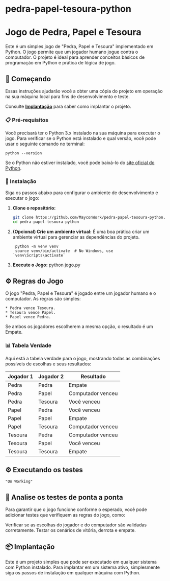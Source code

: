 # pedra-papel-tesoura-python
# Jogo de Pedra, Papel e Tesoura

Este é um simples jogo de "Pedra, Papel e Tesoura" implementado em Python. O jogo permite que um jogador humano jogue contra o computador. O projeto é ideal para aprender conceitos básicos de programação em Python e prática de lógica de jogo.

## 🚀 Começando

Essas instruções ajudarão você a obter uma cópia do projeto em operação na sua máquina local para fins de desenvolvimento e teste.

Consulte **[Implantação](#-implantação)** para saber como implantar o projeto.

### 📋 Pré-requisitos

Você precisará ter o Python 3.x instalado na sua máquina para executar o jogo. Para verificar se o Python está instalado e qual versão, você pode usar o seguinte comando no terminal:

```
python --version
```

Se o Python não estiver instalado, você pode baixá-lo do [site oficial do Python](https://www.python.org/downloads/).

### 🔧 Instalação

Siga os passos abaixo para configurar o ambiente de desenvolvimento e executar o jogo:

1. **Clone o repositório:**

   ```bash
   git clone https://github.com/MayconWork/pedra-papel-tesoura-python.git
   cd pedra-papel-tesoura-python

2. **(Opcional) Crie um ambiente virtual:**
    É uma boa prática criar um ambiente virtual para gerenciar as dependências do projeto.
   ```
    python -m venv venv
    source venv/bin/activate  # No Windows, use `venv\Scripts\activate`
   ```
4. **Execute o Jogo:**
    python jogo.py

## ⚙️ Regras do Jogo
O jogo "Pedra, Papel e Tesoura" é jogado entre um jogador humano e o computador. As regras são simples:

    * Pedra vence Tesoura.
    * Tesoura vence Papel.
    * Papel vence Pedra.

Se ambos os jogadores escolherem a mesma opção, o resultado é um Empate.

### 📊 Tabela Verdade

Aqui está a tabela verdade para o jogo, mostrando todas as combinações possíveis de escolhas e seus resultados:

| Jogador 1 | Jogador 2 | Resultado        |
|-----------|-----------|------------------|
| Pedra     | Pedra     | Empate           |
| Pedra     | Papel     | Computador venceu|
| Pedra     | Tesoura   | Você venceu      |
| Papel     | Pedra     | Você venceu      |
| Papel     | Papel     | Empate           |
| Papel     | Tesoura   | Computador venceu|
| Tesoura   | Pedra     | Computador venceu|
| Tesoura   | Papel     | Você venceu      |
| Tesoura   | Tesoura   | Empate           |

## ⚙️ Executando os testes
    "On Working"

## 🔩 Analise os testes de ponta a ponta
Para garantir que o jogo funcione conforme o esperado, você pode adicionar testes que verifiquem as regras do jogo, como:

Verificar se as escolhas do jogador e do computador são validadas corretamente.
Testar os cenários de vitória, derrota e empate.

## 📦 Implantação
Este é um projeto simples que pode ser executado em qualquer sistema com Python instalado. Para implantar em um sistema ativo, simplesmente siga os passos de instalação em qualquer máquina com Python.

